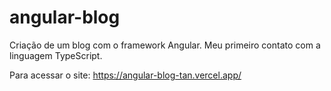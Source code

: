 # angular-blog
Criação de um blog com o framework Angular. Meu primeiro contato com a linguagem TypeScript.

Para acessar o site: https://angular-blog-tan.vercel.app/
